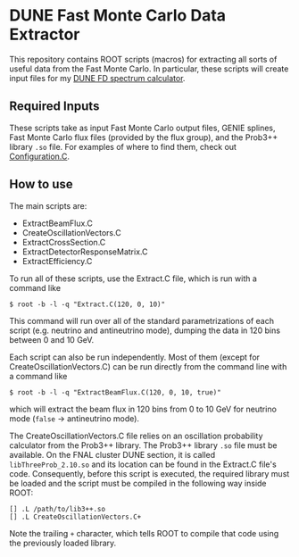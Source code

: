 DUNE Fast Monte Carlo Data Extractor
==========

This repository contains ROOT scripts (macros) for extracting all
sorts of useful data from the Fast Monte Carlo. In particular,
these scripts will create input files for my [DUNE FD spectrum
calculator](https://github.com/samkohn/DUNE-configs).

Required Inputs
--------

These scripts take as input Fast Monte Carlo output
files, GENIE splines, Fast Monte Carlo flux files
(provided by the flux group), and the Prob3++ library
`.so` file. For examples of where to find them, check out
[Configuration.C](https://github.com/samkohn/DUNE-FMC-Extract/blob/master/Configuration.C).

How to use
--------

The main scripts are:

 - ExtractBeamFlux.C
 - CreateOscillationVectors.C
 - ExtractCrossSection.C
 - ExtractDetectorResponseMatrix.C
 - ExtractEfficiency.C

To run all of these scripts, use the Extract.C file, which is run with
a command like

```
$ root -b -l -q "Extract.C(120, 0, 10)"
```

This command will run over all of the standard parametrizations of each
script (e.g. neutrino and antineutrino mode), dumping the data in 120
bins between 0 and 10 GeV.

Each script can also be run independently. Most of them (except for
CreateOscillationVectors.C) can be run directly from the command line
with a command like

```
$ root -b -l -q "ExtractBeamFlux.C(120, 0, 10, true)"
```

which will extract the beam flux in 120 bins from 0 to 10 GeV for
neutrino mode (`false` -> antineutrino mode).

The CreateOscillationVectors.C file relies on an oscillation probability
calculator from the Prob3++ library. The Prob3++ library `.so` file
must be available. On the FNAL cluster DUNE section, it is called
`libThreeProb_2.10.so` and its location can be found in the Extract.C
file's code. Consequently, before this script is executed, the required
library must be loaded and the script must be compiled in the following
way inside ROOT:

```
[] .L /path/to/lib3++.so
[] .L CreateOscillationVectors.C+
```

Note the trailing `+` character, which tells ROOT to compile that code
using the previously loaded library.
